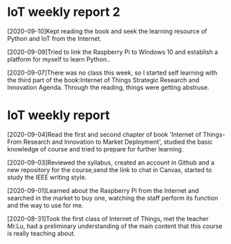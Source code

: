 # IoT weekly report 2


[2020-09-10]Kept reading the book and seek the learning resource of Python and IoT from the Internet.

[2020-09-09]Tried to link the Raspberry Pi to Windows 10 and establish a platform for myself to learn Python..

[2020-09-07]There was no class this week, so I started self learning with the third part of the book:Internet of Things Strategic Research and Innovation Agenda. Through the reading, things were getting abstruse.



# IoT weekly report 


[2020-09-04]Read the first and second chapter of book 'Internet of Things-From Research and Innovation to Market Deployment', studied the basic knowledge of course and tried to prepare for further learning.

[2020-09-03]Reviewed the syllabus, created an account in Github and a new repository for the course,send the link to chat in Canvas, started to study the IEEE writing style.  

[2020-09-01]Learned about the Raspberry Pi from the Internet and searched in the market to buy one, watching the staff perform its function and the way to use for me. 

[2020-08-31]Took the first class of Internet of Things, met the teacher Mr.Lu, had a preliminary understanding of the main content that this course is really teaching about.
